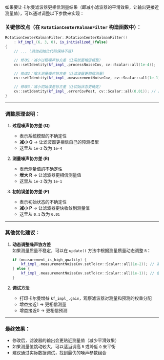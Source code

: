 如果要让卡尔曼滤波器更相信测量结果（即减小滤波器的平滑效果，让输出更接近测量值），可以通过调整以下参数来实现：

### 关键修改点（在 `RotationCenterKalmanFilter` 构造函数中）：

```cpp
RotationCenterKalmanFilter::RotationCenterKalmanFilter() 
    : kf_impl_(6, 3, 0), is_initialized_(false) 
{
    // ... (其他初始化代码保持不变)

    // 修改1：减小过程噪声协方差（让系统更相信模型）
    cv::setIdentity(kf_impl_.processNoiseCov, cv::Scalar::all(1e-4));  // 原值1e-2 → 改为1e-4

    // 修改2：增大测量噪声协方差（让滤波器更相信测量）
    cv::setIdentity(kf_impl_.measurementNoiseCov, cv::Scalar::all(1e-1)); // 原值1e-2 → 改为1e-1

    // 修改3：减小初始误差协方差（让初始状态更确定）
    cv::setIdentity(kf_impl_.errorCovPost, cv::Scalar::all(0.01)); // 原值0.1 → 改为0.01
}
```

---

### 调整原理说明：
1. **过程噪声协方差 (Q)**  
   - 表示系统模型的不确定性  
   - **减小 Q** → 让滤波器更相信自己的预测模型  
   - 这里从 `1e-2` 改为 `1e-4`

2. **测量噪声协方差 (R)**  
   - 表示测量值的不确定性  
   - **增大 R** → 让滤波器更相信测量值  
   - 这里从 `1e-2` 改为 `1e-1`

3. **初始误差协方差 (P)**  
   - 表示初始状态的不确定性  
   - **减小 P** → 让滤波器更快收敛到测量值  
   - 这里从 `0.1` 改为 `0.01`

---

### 其他优化建议：
1. **动态调整噪声协方差**  
   如果测量质量不稳定，可以在 `update()` 方法中根据测量质量动态调整 `R`：
   ```cpp
   if (measurement_is_high_quality) {
       kf_impl_.measurementNoiseCov.setTo(cv::Scalar::all(1e-2)); // 高质量测量，更相信
   } else {
       kf_impl_.measurementNoiseCov.setTo(cv::Scalar::all(1e-1)); // 低质量测量，稍弱信任
   }
   ```

2. **调试方法**  
   - 打印卡尔曼增益 `kf_impl_.gain`，观察滤波器对测量和预测的权重分配  
   - 增益接近1 → 更相信测量  
   - 增益接近0 → 更相信预测

---

### 最终效果：
- 修改后，滤波器的输出会更贴近测量值（减少平滑效果）  
- 如果测量值跳动较大，可以适当调高 `R` 或降低 `Q` 来平衡  
- 建议通过实际数据调试，找到最优的噪声参数组合
